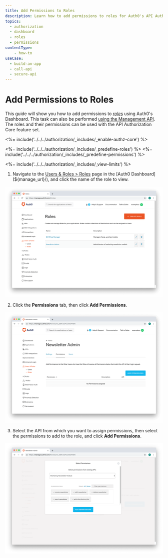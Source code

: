 ```yaml
---
title: Add Permissions to Roles
description: Learn how to add permissions to roles for Auth0's API Authorization Core feature using the Auth0 Management Dashboard.
topics:
  - authorization
  - dashboard
  - roles
  - permissions
contentType: 
    - how-to
useCase:
  - build-an-app
  - call-api
  - secure-api
---
```

# Add Permissions to Roles

This guide will show you how to add permissions to <dfn data-key="role">[roles](/authorization/concepts/rbac)</dfn> using Auth0's Dashboard. This task can also be performed [using the Management API](/api/management/guides/roles/add-permissions-roles). The roles and their permissions can be used with the API Authorization Core feature set.

<%= include('../../../authorization/_includes/_enable-authz-core') %>

<%= include('../../../authorization/_includes/_predefine-roles') %>
<%= include('../../../authorization/_includes/_predefine-permissions') %>

<%= include('../../../authorization/_includes/_view-limits') %>

1. Navigate to the [Users & Roles > Roles](${manage_url}/#/roles) page in the [Auth0 Dashboard](${manage_url}/), and click the name of the role to view.

![Click Create Role](/media/articles/authorization/role-list-added.png)

2. Click the **Permissions** tab, then click **Add Permissions**.

![Add Permissions](/media/articles/authorization/role-def-empty-permissions.png)

3. Select the API from which you want to assign permissions, then select the permissions to add to the role, and click **Add Permissions**.

![Add Permissions to Roles](/media/articles/authorization/role-select-add-permissions.png)